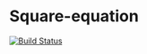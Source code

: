 # Square-equation
[![Build Status](https://travis-ci.org/Dmitriy8726/Square-equation.svg?branch=master)](https://travis-ci.org/Dmitriy8726/Square-equation)
